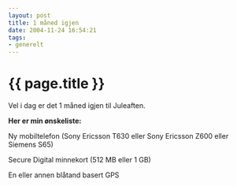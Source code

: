 ```yaml
---
layout: post
title: 1 måned igjen
date: 2004-11-24 16:54:21
tags: 
- generelt
---
```


{{ page.title }}
================

Vel i dag er det 1 måned igjen til Juleaften.

<strong>Her er min ønskeliste:</strong>

Ny mobiltelefon (Sony Ericsson T630 eller Sony Ericsson Z600 eller Siemens S65)

Secure Digital minnekort (512 MB eller 1 GB)

En eller annen blåtand basert GPS